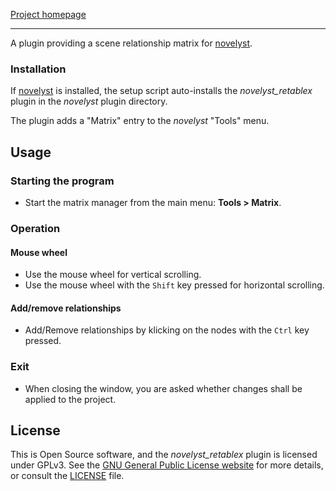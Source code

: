 [Project homepage](https://peter88213.github.io/novelyst_retablex)

--- 

A plugin providing a scene relationship matrix for [novelyst](https://peter88213.github.io/novelyst/).

### Installation

If [novelyst](https://peter88213.github.io/novelyst/) is installed, the setup script auto-installs the *novelyst_retablex* plugin in the *novelyst* plugin directory.

The plugin adds a "Matrix" entry to the *novelyst* "Tools" menu. 


## Usage

### Starting the program

- Start the matrix manager from the main menu: **Tools > Matrix**.

### Operation

#### Mouse wheel

- Use the mouse wheel for vertical scrolling.
- Use the mouse wheel with the `Shift` key pressed for horizontal scrolling.    

#### Add/remove relationships

- Add/Remove relationships by klicking on the nodes with the `Ctrl` key pressed.


### Exit 

- When closing the window, you are asked whether changes shall be applied to the project.


## License

This is Open Source software, and the *novelyst_retablex* plugin is licensed under GPLv3. See the
[GNU General Public License website](https://www.gnu.org/licenses/gpl-3.0.en.html) for more
details, or consult the [LICENSE](https://github.com/peter88213/novelyst_retablex/blob/main/LICENSE) file.
